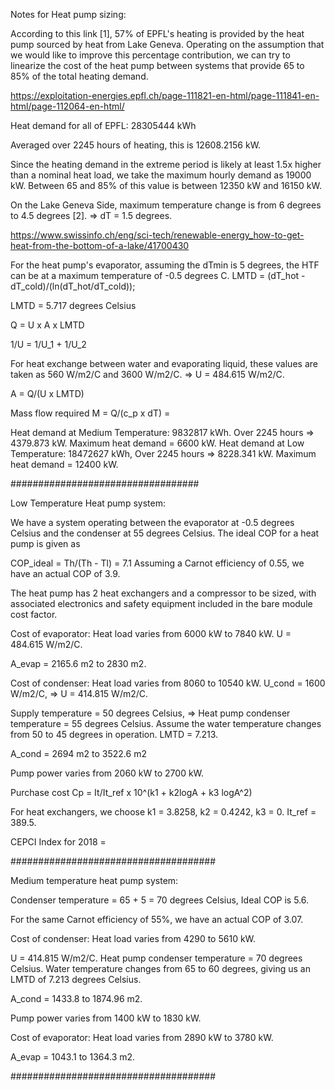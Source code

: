 Notes for Heat pump sizing:


According to this link [1], 57% of EPFL's heating is provided by the heat pump sourced by heat from Lake Geneva. Operating on the assumption that we would like to improve this percentage contribution, we can try to linearize the cost of the heat pump between systems that provide 65 to 85% of the total heating demand. 

https://exploitation-energies.epfl.ch/page-111821-en-html/page-111841-en-html/page-112064-en-html/ 

Heat demand for all of EPFL: 28305444 kWh

Averaged over 2245 hours of heating, this is 12608.2156 kW.

Since the heating demand in the extreme period is likely at least 1.5x higher than a nominal heat load, we take the maximum hourly demand as 19000 kW. Between 65 and 85% of this value is between 12350 kW and 16150 kW.

On the Lake Geneva Side, maximum temperature change is from 6 degrees to 4.5 degrees [2]. => dT = 1.5 degrees.

https://www.swissinfo.ch/eng/sci-tech/renewable-energy_how-to-get-heat-from-the-bottom-of-a-lake/41700430

For the heat pump's evaporator, assuming the dTmin is 5 degrees, the HTF can be at a maximum temperature of -0.5 degrees C. 
LMTD = (dT_hot - dT_cold)/(ln(dT_hot/dT_cold));

LMTD = 5.717 degrees Celsius

Q = U x A x LMTD

1/U = 1/U_1 + 1/U_2

For heat exchange between water and evaporating liquid, these values are taken as 560 W/m2/C and 3600 W/m2/C. => U = 484.615 W/m2/C.

A = Q/(U x LMTD)

Mass flow required M = Q/(c_p x dT) = 


Heat demand at Medium Temperature: 9832817 kWh. Over 2245 hours => 4379.873 kW. Maximum heat demand = 6600 kW.
Heat demand at Low Temperature: 18472627 kWh, Over 2245 hours => 8228.341 kW. Maximum heat demand = 12400 kW.

##################################

Low Temperature Heat pump system:

We have a system operating between the evaporator at -0.5 degrees Celsius and the condenser at 55 degrees Celsius. The ideal COP for a heat pump is given as 

COP_ideal = Th/(Th - Tl) = 7.1
Assuming a Carnot efficiency of 0.55, we have an actual COP of 3.9.

The heat pump has 2 heat exchangers and a compressor to be sized, with associated electronics and safety equipment included in the bare module cost factor. 

Cost of evaporator: Heat load varies from 6000 kW to 7840 kW. U = 484.615 W/m2/C.

A_evap = 2165.6 m2 to 2830 m2.

Cost of condenser: Heat load varies from 8060 to 10540 kW. U_cond = 1600 W/m2/C, => U = 414.815 W/m2/C.

Supply temperature = 50 degrees Celsius, => Heat pump condenser temperature = 55 degrees Celsius. Assume the water temperature changes from 50 to 45 degrees in operation. LMTD = 7.213.

A_cond = 2694 m2 to 3522.6 m2 

Pump power varies from 2060 kW to 2700 kW.

Purchase cost Cp = It/It_ref x 10^(k1 + k2logA + k3 logA^2)

For heat exchangers, we choose k1 = 3.8258, k2 = 0.4242, k3 = 0. It_ref = 389.5.

CEPCI Index for 2018 = 


#####################################

Medium temperature heat pump system:

Condenser temperature = 65 + 5 = 70 degrees Celsius, Ideal COP is 5.6.

For the same Carnot efficiency of 55%, we have an actual COP of 3.07.

Cost of condenser: Heat load varies from 4290 to 5610 kW.

U = 414.815 W/m2/C. Heat pump condenser temperature = 70 degrees Celsius. Water temperature changes from 65 to 60 degrees, giving us an LMTD of 7.213 degrees Celsius.

A_cond = 1433.8 to 1874.96 m2.

Pump power varies from 1400 kW to 1830 kW.

Cost of evaporator: Heat load varies from 2890 kW to 3780 kW.

A_evap = 1043.1 to 1364.3 m2.

#####################################
